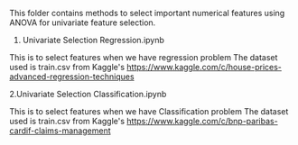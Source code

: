 This folder contains methods to select important numerical features using ANOVA for univariate feature selection.

1. Univariate Selection Regression.ipynb

This is to select features when we have regression problem
The dataset used is train.csv from Kaggle's
https://www.kaggle.com/c/house-prices-advanced-regression-techniques

2.Univariate Selection Classification.ipynb

This is to select features when we have Classification problem
The dataset used is train.csv from Kaggle's
https://www.kaggle.com/c/bnp-paribas-cardif-claims-management
